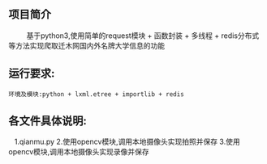 ## 项目简介
          基于python3,使用简单的request模块 + 函数封装 + 多线程 + redis分布式等方法实现爬取迁木网国内外名牌大学信息的功能
## 运行要求:
    环境及模块:python + lxml.etree + importlib + redis
  
## 各文件具体说明:
    1.qianmu.py
    2.使用opencv模块,调用本地摄像头实现拍照并保存
    3.使用opencv模块,调用本地摄像头实现录像并保存
  
  
  
